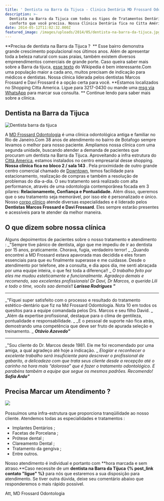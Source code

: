 ```yaml
---
title: ' Dentista na Barra da Tijuca - Clinica Dentária MD Frossard Odontologia'
description: >-
  Dentista na Barra da Tijuca com todos os tipos de Tratamentos Dentários e o
  conforto que você precisa. Nossa Clínica Dentária fica no Citta América.
date: 2014-05-12T11:02:32.000Z
featured_image: /images/uploads/2014/05/dentista-na-barra-da-tijuca.jpg
---
```

**Precisa de dentista na Barra da Tijuca ?  ** Esse bairro demonstra grande crescimento populacional nos últimos anos. Além de apresentar toda a beleza natural com suas praias, também existem diversos empreendimentos comerciais de grande porte. Caso queira saber mais sobre a Barra da tijuca, [esse texto](https://pt.wikipedia.org/wiki/Barra_da_Tijuca) do Wikipedia é bem interessante.Com uma população maior a cada ano, muitos precisam de indicação para médicos e dentistas. Nossa clínica liderada pelos dentistas Marcos Frossard e Davi Frossard é a opção certa para você. **Estamos localizados no Shopping Citta America. Ligue para 3217-0430 ou mande uma [msg via WhatsApp](https://api.whatsapp.com/send?phone=55021976637803) para marcar sua consulta. ** Continue lendo para saber mais sobre a clínica.

## Dentista na Barra da Tijuca

![Dentista barra da tijuca ](/images/uploads/2014/05/Dentista-barra-da-tijuca-4-1024x682.jpg) 

A [MD Frossard Odontologia](/estrutura/) é uma clínica odontológica antiga e familiar no Rio de Janeiro.Com 38 anos de atendimento no bairro de Botafogo sempre levamos o melhor para nosso paciente. Ampliamos nossa clínica com uma segunda unidade, buscando atender a demanda de pacientes que procuram um dentista na Barra da Tijuca. Aproveitando a infra estrutura do [Città America](http://citta-america.com.br "Citta America"), estamos instalados no centro empresarial desse shopping. **Nossa clínica fica no bloco 2 / sala 143** . Pela proximidade de outro grande centro comercial chamado de [Downtown](http://downtown.com.br "Shoppin Downtown"), temos facilidade para estacionamento, realização de compras e também a resolução de problemas do dia-a-dia. O seu tratamento será realizado com alta performance, através de uma odontologia contemporânea focada em 3 pilares: **Relacionamento, Confiança e Pontualidade.** Além disso, queremos que o seu tratamento seja memorável, por isso ele é personalizado e único. Nosso [corpo clínico](/equipe/) atende diversas especialidades e é liderado pelos **Dentistas Marcos Frossard e Davi Frossard**. Eles sempre estarão presentes e acessíveis para te atender da melhor maneira.

## O que dizem sobre nossa clínica 

Alguns depoimentos de pacientes sobre o nosso tratamento e atendimento : _"Sempre tive pânico de dentista, algo que me impediu de ir ao dentista por 15 anos, praticamente. Chorava, fugia, verdadeiro terror! _ _Quando encontrei a MD Frossard estava apavorada mas decidida e eles foram essenciais para que eu finalmente superasse e me cuidasse. Desde o atendimento por telefone, ate a consulta, e dia apos dia, me senti abraçada por uma equipe inteira, o que fez toda a diferença!! _ _O trabalho feito por eles me mudou esteticamente e funcionalmente. Agradeço demais e recomendo, sao excelentes profissionais! Dr Davi, Dr Marcos, a querida Lili e todo o time, vocês sao demais!!_ _**Larissa Rodrigues "**_

- - -

_"Fiquei super satisfeito com o processo e resultado do tratamento estético-dentário que fiz na Md Frossard Odontologia. Nota 10 em todos os quesitos para a equipe comandada pelos Drs. Marcos e seu filho David. _ _Além da expertise profissional, destaque para o clima de gentileza, pontualidade e responsabilidade. _ _E o pessoal de suporte não fica atrás, demostrando uma competência que deve ser fruto de apurada seleção e treinamento. _ _**Otávio Azevedo"**_

- - -

_"Sou cliente do Dr. Marcos desde 1981. Ele me foi recomendado por uma amiga, a qual agradeço até hoje a indicação. _ _Elogiar e reconhecer o excelente trabalho será insuficiente para descrever o profissional de gabarito, a delicadeza com que trata seus cliente desde a recepção até o carinho na hora mais “dolorosa” que é fazer o tratamento odontológico. E parabéns também a equipe que segue os mesmos padrões. Recomendo!_ _**Sofia Ardo"**_

## Precisa Marcar um Atendimento ?

![](/images/uploads/2014/05/dentista-na-barra-da-tijuca-RJ.jpg)   

Possuímos uma infra-estrutura que proporciona tranqüilidade ao nosso cliente. Atendemos todas as especialidades e tratamentos :

* Implantes Dentários ;
* Facetas de Porcelana ;
* Prótese dental ;
* Clareamento Dental ;
* Tratamento da gengiva ;
* Entre outros.

Nosso atendimento é individual e portanto com **hora marcada e sem atraso.**Caso necessite de um **dentista na Barra da Tijuca** **{% post_link contato "ligue" %}** para nós que estaremos a sua disposição para atendimento. Se tiver outra dúvida, deixe seu comentário abaixo que responderemos o mais rápido possível. 

Att, MD Frossard Odontologia
